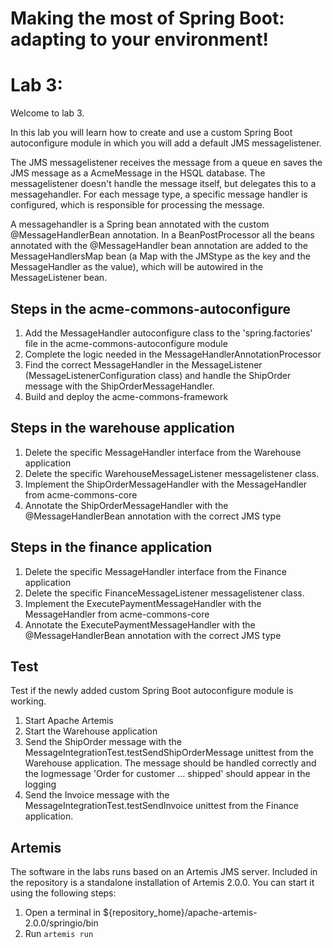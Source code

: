 # Making the most of Spring Boot: adapting to your environment!
# Lab 3:
Welcome to lab 3. 

In this lab you will learn how to create and use a custom Spring Boot autoconfigure module in which you will add a default JMS messagelistener.

The JMS messagelistener receives the message from a queue en saves the JMS message as a AcmeMessage in the HSQL database. The messagelistener doesn't handle the message itself, but delegates this to a messagehandler. For each message type, a specific message handler is configured, which is responsible for processing the message.
 
A messagehandler is a Spring bean annotated with the custom @MessageHandlerBean annotation. In a BeanPostProcessor all the beans annotated with the @MessageHandler bean annotation are added to the MessageHandlersMap bean (a Map with the JMStype as the key and the MessageHandler as the value), which will be autowired in the MessageListener bean. 
 
## Steps in the acme-commons-autoconfigure
1. Add the MessageHandler autoconfigure class to the 'spring.factories' file in the acme-commons-autoconfigure module
2. Complete the logic needed in the MessageHandlerAnnotationProcessor
3. Find the correct MessageHandler in the MessageListener (MessageListenerConfiguration class) and handle the ShipOrder message with the ShipOrderMessageHandler.
4. Build and deploy the acme-commons-framework

## Steps in the warehouse application
1. Delete the specific MessageHandler interface from the Warehouse application
2. Delete the specific WarehouseMessageListener messagelistener class.
3. Implement the ShipOrderMessageHandler with the MessageHandler from acme-commons-core
4. Annotate the ShipOrderMessageHandler with the @MessageHandlerBean annotation with the correct JMS type

## Steps in the finance application
1. Delete the specific MessageHandler interface from the Finance application
2. Delete the specific FinanceMessageListener messagelistener class.
3. Implement the ExecutePaymentMessageHandler with the MessageHandler from acme-commons-core
4. Annotate the ExecutePaymentMessageHandler with the @MessageHandlerBean annotation with the correct JMS type

## Test
 Test if the newly added custom Spring Boot autoconfigure module is working.
1. Start Apache Artemis
2. Start the Warehouse application
3. Send the ShipOrder message with the MessageIntegrationTest.testSendShipOrderMessage unittest from the Warehouse application. The message should be handled correctly and the logmessage 'Order for customer ... shipped' should appear in the logging
4. Send the Invoice message with the MessageIntegrationTest.testSendInvoice unittest from the Finance application.

## Artemis
The software in the labs runs based on an Artemis JMS server. Included in the repository is a standalone installation of Artemis 2.0.0. You can start it using the following steps:

1. Open a terminal in ${repository_home}/apache-artemis-2.0.0/springio/bin
2. Run `artemis run`
